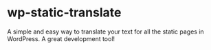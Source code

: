 # wp-static-translate
A simple and easy way to translate your text for all the static pages in WordPress. A great development tool!
